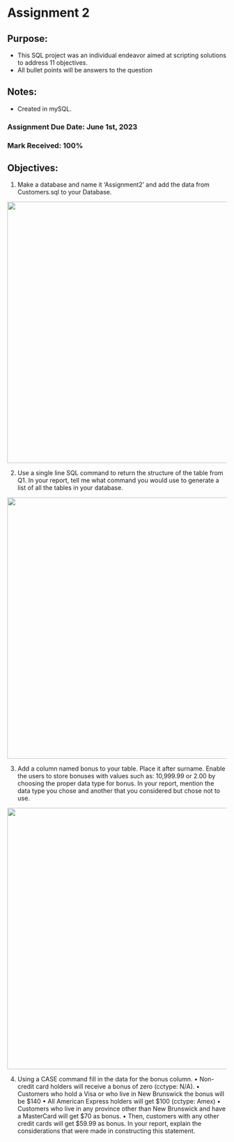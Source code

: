 # Assignment 2 

## Purpose: 
- This SQL project was an individual endeavor aimed at scripting solutions to address 11 objectives.
- All bullet points will be answers to the question

## Notes: 
- Created in mySQL.

### Assignment Due Date: June 1st, 2023
### Mark Received: 100%

## Objectives: 

1. Make a database and name it ‘Assignment2’ and add the data from Customers.sql to your Database.

<p align="center">
<img width="600" src="https://github.com/matthewantonis-georgiancollege/SQL_COMP2003/assets/122380719/a104a562-5245-4375-8735-1feecf82de46">
<p/>

2. Use a single line SQL command to return the structure of the table from Q1. In your report, tell me what command you would use to generate a list of all the tables in your database.

<p align="center">
<img width="600" src="">
<p/>


3. Add a column named bonus to your table. Place it after surname. Enable the users to store bonuses with values such as: 10,999.99 or 2.00 by choosing the proper data type for bonus. In your report, mention the data type you chose and another that you considered but chose not to use.

<p align="center">
<img width="600" src="">
<p/>

4. Using a CASE command fill in the data for the bonus column. • Non-credit card holders will receive a bonus of zero (cctype: N/A). • Customers who hold a Visa or who live in New Brunswick the bonus will be $140 • All American Express holders will get $100 (cctype: Amex) • Customers who live in any province other than New Brunswick and have a MasterCard will get $70 as bonus. • Then, customers with any other credit cards will get $59.99 as bonus. In your report, explain the considerations that were made in constructing this statement.
